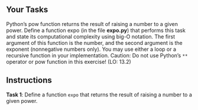 ## Your Tasks

Python’s pow function returns the result of raising a number to a given power. Define a function expo (in the file **expo.py**) that performs this task and state its computational complexity using big-O notation. The first argument of this function is the number, and the second argument is the exponent (nonnegative numbers only). You may use either a loop or a recursive function in your implementation. Caution: Do not use Python’s `**` operator or pow function in this exercise! (LO: 13.2)

## Instructions

**Task 1**: Define a function `expo` that returns the result of raising a number to a given power.